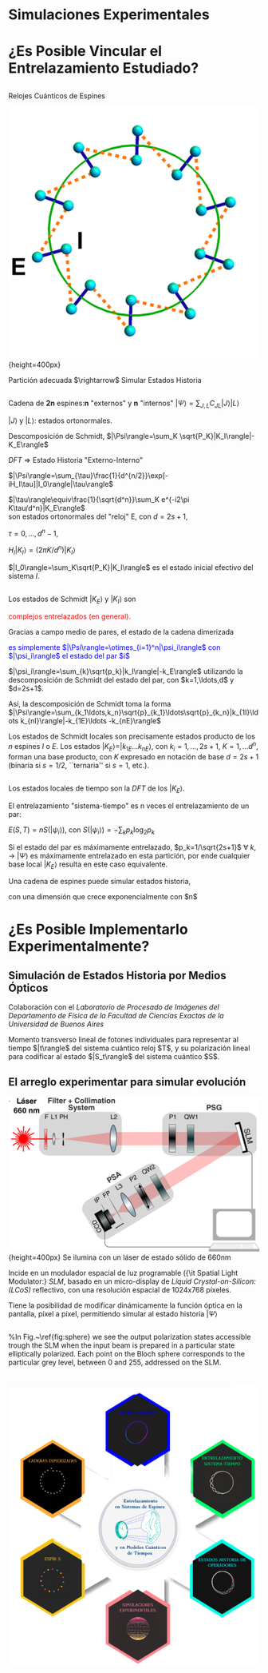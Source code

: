 # Simulaciones Experimentales

# ¿Es Posible Vincular el Entrelazamiento Estudiado?

##
<span class="fragment (appear)" data-fragment-index="1"><p>
Relojes Cuánticos de Espines

<span class="fragment (appear)" data-fragment-index="2"><p>![](dimclock.svg){height=400px}
 
<span class="fragment (appear)" data-fragment-index="3"><p>

<p class="fragment grow">Partición adecuada $\rightarrow$ Simular Estados Historia</p>

##
<span class="fragment (appear)" data-fragment-index="1"><p>
Cadena de <b>2n</b> espines:<b>n</b> &quot;externos&quot; y <b>n</b> &quot;internos&quot;
$|\Psi\rangle=\sum_{J,L}C_{JL}|J\rangle|L\rangle$
<span class="fragment (appear)" data-fragment-index="2"><p>
$|J\rangle$ y $|L\rangle$: estados ortonormales. 

<span class="fragment (appear)" data-fragment-index="3"><p>
Descomposición de Schmidt,
$|\Psi\rangle=\sum_K  \sqrt{P_K}|K_I\rangle|-K_E\rangle$

<span class="fragment (appear)" data-fragment-index="4"><p>
<i>DFT</i> $\Longrightarrow$ Estado Historia &quot;Externo-Interno&quot;
<span class="fragment (appear)" data-fragment-index="5"><p>
$|\Psi\rangle=\sum_{\tau}\frac{1}{d^{n/2}}\exp[-iH_I\tau]|I_0\rangle|\tau\rangle$

<span class="fragment (appear)" data-fragment-index="6"><p>
$|\tau\rangle\equiv\frac{1}{\sqrt{d^n}}\sum_K e^{-i2\pi K\tau/d^n}|K_E\rangle$  
son estados ortonormales del &quot;reloj&quot; E, con $d=2s+1$,  

$\tau=0,\ldots,d^n-1$,  

$H_I|K_I\rangle=(2\pi K/d^n)|K_I\rangle$ 

$|I_0\rangle=\sum_K\sqrt{P_K}|K_I\rangle$ es el estado inicial efectivo del sistema $I$.  

##
<span class="fragment (appear)" data-fragment-index="1"><p>
Los estados de Schmidt $|K_{E}\rangle$ y $|K_I\rangle$ son <p style="color: red">complejos entrelazados (en general).</p>

<span class="fragment (appear)" data-fragment-index="2"><p> 
Gracias a campo medio de pares, el estado de la cadena dimerizada
<p style="color: blue">es simplemente $|\Psi\rangle=\otimes_{i=1}^n|\psi_i\rangle$ con $|\psi_i\rangle$ el estado del par $i$</p>
$|\psi_i\rangle=\sum_{k}\sqrt{p_k}|k_I\rangle|-k_E\rangle$
utilizando la descomposición de Schmidt del estado del par, con $k=1,\ldots,d$ y $d=2s+1$. 

<span class="fragment (appear)" data-fragment-index="3"><p>
Así, la descomposición de Schmidt toma la forma 
$|\Psi\rangle=\sum_{k_1\ldots,k_n}\sqrt{p}_{k_1}\ldots\sqrt{p}_{k_n}|k_{1I}\ldots k_{nI}\rangle|-k_{1E}\ldots -k_{nE}\rangle$

<span class="fragment (appear)" data-fragment-index="4"><p>
Los estados de Schmidt locales son precisamente estados producto de los $n$ espines $I$ o $E$. 
Los estados $|K_E\rangle=|k_{1E}\ldots k_{nE}\rangle$, 
con $k_i=1,\ldots, 2s+1$,  $K=1,\ldots d^n$, 
forman una base producto, con $K$ expresado en notación de base $d=2s+1$ (binaria si $s=1/2$, ``ternaria'' si $s=1$, etc.).


##
<span class="fragment (appear)" data-fragment-index="1"><p>
Los estados locales de tiempo son la <i>DFT</i> de los $|K_E\rangle$. 

<span class="fragment (appear)" data-fragment-index="2"><p>

<p class="fragment current-visible">El entrelazamiento &quot;sistema-tiempo&quot; 
es n veces el entrelazamiento de un par:</p> 

<span class="fragment (appear)" data-fragment-index="3"><p>
$E(S,T)=n S(|\psi_i\rangle)$, con $S(|\psi_i\rangle)=-\sum_k p_k \log_2 p_k$ 
 
<span class="fragment (appear)" data-fragment-index="4"><p>
Si el estado del par es máximamente entrelazado, $p_k=1/\sqrt{2s+1}$ 
$\forall$ $k$, $\rightarrow$ $|\Psi\rangle$ es máximamente entrelazado en esta partición,
por ende cualquier base local $|K_E\rangle$ resulta en este caso equivalente. 

<span class="fragment (appear)" data-fragment-index="5"><p>
Una cadena de espines puede simular estados historia, 
<p class="fragment grow">con una dimensión que crece exponencialmente con $n$</p> 

# ¿Es Posible Implementarlo Experimentalmente?

## Simulación de Estados Historia por Medios Ópticos

<p class="fragment current-visible">Colaboración con el <i>Laboratorio
de Procesado de Imágenes del Departamento de Física de la Facultad de Ciencias Exactas
de la Universidad de Buenos Aires</i></p> 

<span class="fragment current-visible">
Momento transverso lineal de fotones individuales para representar al tiempo $|t\rangle$ del sistema cuántico reloj $T$, 
y su polarización lineal para codificar al estado $|S_t\rangle$ del sistema cuántico $S$.</p>


## El arreglo experimentar para simular evolución
<span class="fragment (appear)" data-fragment-index="2"><p>![](SETUP.jpg){height=400px}
<span class="fragment current-visible">Se ilumina con un láser de estado sólido de $660\text{nm}$</p>

<span class="fragment current-visible"> Incide en un 
modulador espacial de luz programable ({\it Spatial Light Modulator:} <i>SLM</i>,
basado en un micro-display de <i> Liquid Crystal-on-Silicon: (LCoS)</i> reflectivo, con una resolución 
espacial de 1024x768 píxeles.</p>

<span class="fragment current-visible">Tiene la posibilidad de modificar dinámicamente la función óptica en la pantalla, píxel a píxel,
permitiendo simular al estado historia $|\Psi\rangle$</p>

##
<span class="fragment current-visible"></p>

<span class="fragment current-visible"></p>

<span class="fragment current-visible"></p>

 %In Fig.~\ref{fig:sphere} we see the output polarization states accessible trough the SLM when the input beam is prepared in a particular state elliptically polarized. Each point on the Bloch sphere corresponds to the particular grey level, between 0 and 255, addressed on the SLM.



# <a href="../Portada2.svg#3">![](../home.png)</a>


